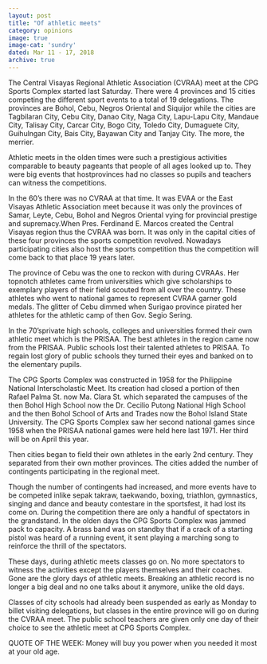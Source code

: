 ```yaml
---
layout: post
title: "Of athletic meets"
category: opinions
image: true
image-cat: 'sundry'
dated: Mar 11 - 17, 2018
archive: true
---
```


The Central Visayas Regional Athletic Association (CVRAA) meet at the CPG Sports Complex started last Saturday. There were 4 provinces and 15 cities competing the different sport events to a total of 19 delegations. The provinces are Bohol, Cebu, Negros Oriental and Siquijor while the cities are Tagbilaran City, Cebu City,  Danao City, Naga City, Lapu-Lapu City, Mandaue City, Talisay City, Carcar City, Bogo City, Toledo City, Dumaguete City, Guihulngan City, Bais City, Bayawan City and Tanjay City.  The more, the merrier.

Athletic meets in the olden times were such a prestigious activities comparable to beauty pageants that people of all ages looked up to. They were big events that hostprovinces had no classes so pupils and teachers can witness the competitions.

In the 60’s there was no CVRAA at that time. It was EVAA or the East Visayas Athletic Association meet because it was only the provinces of Samar, Leyte, Cebu, Bohol and Negros Oriental vying for provincial prestige and supremacy.When Pres. Ferdinand E. Marcos created the Central Visayas region thus the CVRAA was born. It was only in the capital cities of these four provinces the sports competition revolved. Nowadays participating cities also host the sports competition thus the competition will come back to that place 19 years later. 

The province of Cebu was the one to reckon with during CVRAAs.  Her topnotch athletes came from universities which give scholarships to exemplary players of their field scouted from all over the country. These athletes who went to national games to represent CVRAA garner gold medals. The glitter of Cebu dimmed when Surigao province pirated her athletes for the athletic camp of then Gov. Segio Sering. 

In the 70’sprivate high schools, colleges and universities formed their own athletic meet which is the PRISAA. The best athletes in the region came now from the PRISAA. Public schools lost their talented athletes to PRISAA. To regain lost glory of public schools they turned their eyes and banked on to the elementary pupils. 

The CPG Sports Complex was constructed in 1958 for the Philippine National Interscholastic Meet. Its creation had closed a portion of then Rafael Palma St. now Ma. Clara St. which separated the campuses of the then Bohol High School now the Dr. Cecilio Putong National High School and the then Bohol School of Arts and Trades now the Bohol Island State University. The CPG Sports Complex saw her second national games since 1958 when the PRISAA national games were held here last 1971. Her third will be on April this year. 

Then cities began to field their own athletes in the early 2nd century. They separated from their own mother provinces. The cities added the number of contingents participating in the regional meet. 

Though the number of contingents had increased, and more events have to be competed inlike sepak takraw, taekwando, boxing, triathlon,  gymnastics, singing and dance and beauty contestare in the sportsfest, it had lost its come on. During the competition there are only a handful of spectators in the grandstand. In the olden days the CPG Sports Complex was  jammed pack to capacity. A brass band was on standby that if a crack of a starting pistol was heard of a running event, it sent playing a marching song to reinforce the thrill of the spectators.

These days, during athletic meets classes go on. No more spectators to witness the activities except the players themselves and their coaches. Gone are the glory days of athletic meets. Breaking an athletic record is no longer a big deal and no one talks about it anymore, unlike the old days.

Classes of city schools had already been suspended as early as Monday to billet visiting delegations, but classes in the entire province will go on during the CVRAA meet. The public school teachers are given only one day of their choice to see the athletic meet at CPG Sports Complex.

QUOTE OF THE WEEK: Money will buy you power when you needed it most at your old age.

